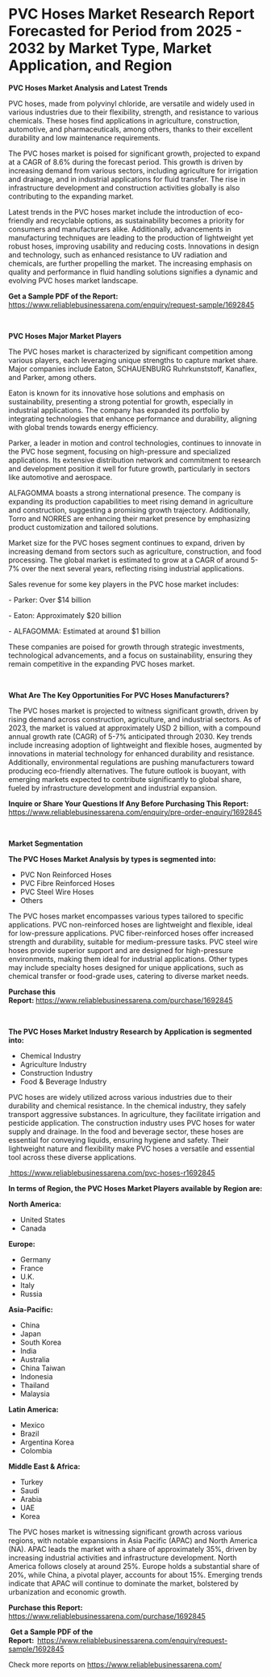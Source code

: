 <p><h1>PVC Hoses Market Research Report Forecasted for Period from 2025 -  2032 by Market Type, Market Application, and Region</h1></p><p><strong>PVC Hoses Market Analysis and Latest Trends</strong></p>
<p><p>PVC hoses, made from polyvinyl chloride, are versatile and widely used in various industries due to their flexibility, strength, and resistance to various chemicals. These hoses find applications in agriculture, construction, automotive, and pharmaceuticals, among others, thanks to their excellent durability and low maintenance requirements.</p><p>The PVC hoses market is poised for significant growth, projected to expand at a CAGR of 8.6% during the forecast period. This growth is driven by increasing demand from various sectors, including agriculture for irrigation and drainage, and in industrial applications for fluid transfer. The rise in infrastructure development and construction activities globally is also contributing to the expanding market.</p><p>Latest trends in the PVC hoses market include the introduction of eco-friendly and recyclable options, as sustainability becomes a priority for consumers and manufacturers alike. Additionally, advancements in manufacturing techniques are leading to the production of lightweight yet robust hoses, improving usability and reducing costs. Innovations in design and technology, such as enhanced resistance to UV radiation and chemicals, are further propelling the market. The increasing emphasis on quality and performance in fluid handling solutions signifies a dynamic and evolving PVC hoses market landscape.</p></p>
<p><strong>Get a Sample PDF of the Report:&nbsp;</strong> <a href="https://www.reliablebusinessarena.com/enquiry/request-sample/1692845?utm_campaign=2532&utm_medium=2&utm_source=Github&utm_content=ia&utm_term=27032025&utm_id=pvc-hoses">https://www.reliablebusinessarena.com/enquiry/request-sample/1692845</a></p>
<p>&nbsp;</p>
<p><strong>PVC Hoses Major Market Players</strong></p>
<p><p>The PVC hoses market is characterized by significant competition among various players, each leveraging unique strengths to capture market share. Major companies include Eaton, SCHAUENBURG Ruhrkunststoff, Kanaflex, and Parker, among others. </p><p>Eaton is known for its innovative hose solutions and emphasis on sustainability, presenting a strong potential for growth, especially in industrial applications. The company has expanded its portfolio by integrating technologies that enhance performance and durability, aligning with global trends towards energy efficiency.</p><p>Parker, a leader in motion and control technologies, continues to innovate in the PVC hose segment, focusing on high-pressure and specialized applications. Its extensive distribution network and commitment to research and development position it well for future growth, particularly in sectors like automotive and aerospace.</p><p>ALFAGOMMA boasts a strong international presence. The company is expanding its production capabilities to meet rising demand in agriculture and construction, suggesting a promising growth trajectory. Additionally, Torro and NORRES are enhancing their market presence by emphasizing product customization and tailored solutions.</p><p>Market size for the PVC hoses segment continues to expand, driven by increasing demand from sectors such as agriculture, construction, and food processing. The global market is estimated to grow at a CAGR of around 5-7% over the next several years, reflecting rising industrial applications.</p><p>Sales revenue for some key players in the PVC hose market includes:</p><p>- Parker: Over $14 billion</p><p>- Eaton: Approximately $20 billion</p><p>- ALFAGOMMA: Estimated at around $1 billion </p><p>These companies are poised for growth through strategic investments, technological advancements, and a focus on sustainability, ensuring they remain competitive in the expanding PVC hoses market.</p></p>
<p>&nbsp;</p>
<p><strong>What Are The Key Opportunities For PVC Hoses Manufacturers?</strong></p>
<p><p>The PVC hoses market is projected to witness significant growth, driven by rising demand across construction, agriculture, and industrial sectors. As of 2023, the market is valued at approximately USD 2 billion, with a compound annual growth rate (CAGR) of 5-7% anticipated through 2030. Key trends include increasing adoption of lightweight and flexible hoses, augmented by innovations in material technology for enhanced durability and resistance. Additionally, environmental regulations are pushing manufacturers toward producing eco-friendly alternatives. The future outlook is buoyant, with emerging markets expected to contribute significantly to global share, fueled by infrastructure development and industrial expansion.</p></p>
<p><strong>Inquire or Share Your Questions If Any Before Purchasing This Report:</strong> <a href="https://www.reliablebusinessarena.com/enquiry/pre-order-enquiry/1692845?utm_campaign=2532&utm_medium=2&utm_source=Github&utm_content=ia&utm_term=27032025&utm_id=pvc-hoses">https://www.reliablebusinessarena.com/enquiry/pre-order-enquiry/1692845</a></p>
<p>&nbsp;</p>
<p><strong>Market Segmentation</strong></p>
<p><strong>The PVC Hoses Market Analysis by types is segmented into:</strong></p>
<p><ul><li>PVC Non Reinforced Hoses</li><li>PVC Fibre Reinforced Hoses</li><li>PVC Steel Wire Hoses</li><li>Others</li></ul></p>
<p><p>The PVC hoses market encompasses various types tailored to specific applications. PVC non-reinforced hoses are lightweight and flexible, ideal for low-pressure applications. PVC fiber-reinforced hoses offer increased strength and durability, suitable for medium-pressure tasks. PVC steel wire hoses provide superior support and are designed for high-pressure environments, making them ideal for industrial applications. Other types may include specialty hoses designed for unique applications, such as chemical transfer or food-grade uses, catering to diverse market needs.</p></p>
<p><strong>Purchase this Report:&nbsp;</strong><a href="https://www.reliablebusinessarena.com/purchase/1692845?utm_campaign=2532&utm_medium=2&utm_source=Github&utm_content=ia&utm_term=27032025&utm_id=pvc-hoses">https://www.reliablebusinessarena.com/purchase/1692845</a></p>
<p>&nbsp;</p>
<p><strong>The PVC Hoses Market Industry Research by Application is segmented into:</strong></p>
<p><ul><li>Chemical Industry</li><li>Agriculture Industry</li><li>Construction Industry</li><li>Food & Beverage Industry</li></ul></p>
<p><p>PVC hoses are widely utilized across various industries due to their durability and chemical resistance. In the chemical industry, they safely transport aggressive substances. In agriculture, they facilitate irrigation and pesticide application. The construction industry uses PVC hoses for water supply and drainage. In the food and beverage sector, these hoses are essential for conveying liquids, ensuring hygiene and safety. Their lightweight nature and flexibility make PVC hoses a versatile and essential tool across these diverse applications.</p></p>
<p><a href="https://www.reliablebusinessarena.com/pvc-hoses-r1692845?utm_campaign=2532&utm_medium=2&utm_source=Github&utm_content=ia&utm_term=27032025&utm_id=pvc-hoses">&nbsp;https://www.reliablebusinessarena.com/pvc-hoses-r1692845</a></p>
<p><strong>In terms of Region, the PVC Hoses Market Players available by Region are:</strong></p>
<p>
    <p> <strong> North America: </strong>
        <ul>
            <li>United States</li>
            <li>Canada</li>
        </ul>
        </p> 
    <p> <strong> Europe: </strong>
        <ul>
            <li>Germany</li>
            <li>France</li>
            <li>U.K.</li>
            <li>Italy</li>
            <li>Russia</li>
        </ul>
        </p> 
    <p> <strong> Asia-Pacific: </strong>
        <ul>
            <li>China</li>
            <li>Japan</li>
            <li>South Korea</li>
            <li>India</li>
            <li>Australia</li>
            <li>China Taiwan</li>
            <li>Indonesia</li>
            <li>Thailand</li>
            <li>Malaysia</li>
        </ul>
        </p> 
    <p> <strong> Latin America: </strong>
        <ul>
            <li>Mexico</li>
            <li>Brazil</li>
            <li>Argentina Korea</li>
            <li>Colombia</li>
        </ul>
        </p> 
    <p> <strong> Middle East & Africa: </strong>
        <ul>
            <li>Turkey</li>
            <li>Saudi</li>
            <li>Arabia</li>
            <li>UAE</li>
            <li>Korea</li>
        </ul>
    </p>
    </p>
<p><p>The PVC hoses market is witnessing significant growth across various regions, with notable expansions in Asia Pacific (APAC) and North America (NA). APAC leads the market with a share of approximately 35%, driven by increasing industrial activities and infrastructure development. North America follows closely at around 25%. Europe holds a substantial share of 20%, while China, a pivotal player, accounts for about 15%. Emerging trends indicate that APAC will continue to dominate the market, bolstered by urbanization and economic growth.</p></p>
<p><strong>Purchase this Report: </strong><a href="https://www.reliablebusinessarena.com/purchase/1692845?utm_campaign=2532&utm_medium=2&utm_source=Github&utm_content=ia&utm_term=27032025&utm_id=pvc-hoses">https://www.reliablebusinessarena.com/purchase/1692845</a></p>
<p>&nbsp;<strong>Get a Sample PDF of the Report:&nbsp;&nbsp;</strong><a href="https://www.reliablebusinessarena.com/enquiry/request-sample/1692845?utm_campaign=2532&utm_medium=2&utm_source=Github&utm_content=ia&utm_term=27032025&utm_id=pvc-hoses">https://www.reliablebusinessarena.com/enquiry/request-sample/1692845</a></p>
<p><strong></strong></p>
<p>Check more reports on <a href="https://www.reliablebusinessarena.com/?utm_campaign=2532&utm_medium=2&utm_source=Github&utm_content=ia&utm_term=27032025&utm_id=pvc-hoses">https://www.reliablebusinessarena.com/</a></p>